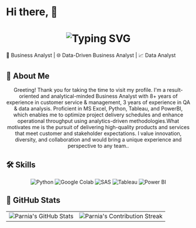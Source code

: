 
# Hi there,    👋   




<div align="center">
    <h1>
        <img src="https://readme-typing-svg.herokuapp.com?font=Jetbrains+mono&size=40&duration=3000&color=0000FF&center=true&vCenter=true&width=435&lines=Hey..+I'm+Parnia+Ahmadi;This+is..;..my+Github.." alt="Typing SVG"/>
    </h1>
</div>




🚀 Business Analyst | 🌐 Data-Driven Business Analyst | 📈 Data Analyst




## 🚀 About Me

<div align="center">
    <p>Greeting! Thank you for taking the time to visit my profile. I'm a result-oriented and analytical-minded Business Analyst with 8+ years of experience in customer service & management, 3 years of experience in QA & data analysis. Proficient in MS Excel, Python, Tableau, and PowerBI, which enables me to optimize project delivery schedules and enhance operational throughput using analytics-driven methodologies.What motivates me is the pursuit of delivering high-quality products and services that meet customer and stakeholder expectations. I value innovation, diversity, and collaboration and would bring a unique experience and perspective to any team..</p>
</div>






## 🛠 Skills

<div align="center">
    <img src="https://img.shields.io/badge/Python-3776AB?style=for-the-badge&logo=python&logoColor=white" alt="Python"/>
    <img src="https://img.shields.io/badge/Google_Colab-F9AB00?style=for-the-badge&logo=googlecolab&logoColor=white" alt="Google Colab"/>
    <img src="https://img.shields.io/badge/SAS-BF4080?style=for-the-badge&logo=sas&logoColor=white" alt="SAS"/>
    <img src="https://img.shields.io/badge/Tableau-E97627?style=for-the-badge&logo=tableau&logoColor=white" alt="Tableau"/>
    <img src="https://img.shields.io/badge/Power_BI-F2C811?style=for-the-badge&logo=power-bi&logoColor=black" alt="Power BI"/>
</div>







## 🌟 GitHub Stats
<div align="center">
 <table align="center" width="100%" height="100%" >
    <tr>
       <td><img style="border: none;" src="https://github-profile-summary-cards.vercel.app/api/cards/profile-details?username=parniaahmadi&theme=github_dark" alt="Parnia's GitHub Stats"/></td>   
       <td><img style="border: none;" src="https://github-readme-streak-stats.herokuapp.com/?user=parniaahmadi&theme=merko" alt="Parnia's Contribution Streak"/></td>
    </tr>
 </table>

 <table align="center" width="100%" height="100%" >
    <tr>
        <td><img style="border: none;" src="https://github-profile-summary-cards.vercel.app/api/cards/stats?username=parniaahmadi&theme=github_dark" alt="Parnia's GitHub Stats"/></td>
        <td><img style="border: none;" src="https://github-profile-summary-cards.vercel.app/api/cards/productive-time?username=parniaahmadi&theme=github_dark&utcOffset=10" alt="Parnia's Productive Time"/>
        <td><img style="border: none;" src="https://github-profile-summary-cards.vercel.app/api/cards/repos-per-language?username=parniaahmadi&theme=github_dark" alt="Parnia's Most Used Languages"/></td>
        <td><img style="border: none;" src="https://github-profile-summary-cards.vercel.app/api/cards/most-commit-language?username=parniaahmadi&theme=github_dark" alt="Parnia's Commit Language"/></td>
    </tr>
 </table>
</div>






<h2 align="center"><img src="https://media.giphy.com/media/iY8CRBdQXODJSCERIr/giphy.gif" width="35"> Github Stats </h2>

<a href="https://github.com/Parniaahmadi">
<img src="https://github-readme-streak-stats.herokuapp.com/?user=m-mdy-m&theme=github-dark&hide_border=true&date_format=%5BY.%5Dn.j&card_width=860&fire=EB5454&ring=58A6FF&stroke=1F6FEB&currStreakNum=EB5454&sideNums=1F6FEB&dates=1F6FEB" alt="abhishek-stats" align="center" width="100%" />
</a>

<p align="center">
    <a href="https://github.com/Parniaahmadi">
      <img src="https://readme-stats.warengonzaga.com/api?username= Parniaahmadi&show_icons=true&count_private=true&include_all_commits=true&theme=github_dark&hide_border=true" alt="Parniaahmadi-stats" align="left" width="50%" />
    </a>
    <a href="https://github.com/Parniaahmadi">
    <img alt="Al Parniaahmadi's Top Languages"
         src="https://denvercoder1-github-readme-stats.vercel.app/api/top-langs/?username=Parniaahmadi&langs_count=20&layout=compact&theme=react&border_color=0D1117&bg_color=0D1117&title_color=2F80ED&icon_color=F8D866"
         height="192px" />
</a>
</p>

<p align="center">
       <a href="https://github.com/Parniaahmadi">
        <img alt="Shaggy's Activity Graph" src="https://github-readme-activity-graph.vercel.app/graph/?username=Parniaahmadi&bg_color=0D1117&color=1F6FEB&line=EB5454&point=58A6FF&hide_border=true&width=860&radius=8&theme=github-compact&area_color=1F6FEB&area=true&height=300&custom_title=My%20Contribution%20Graph" align="center" width="100%" />
      </a>
</p>






## 📚 Projects
### [Health Sector Data Analysis](https://github.com/Parniaahmadi/Breast-Cancer,BreastCancer.ipynb)
- **Description:** Analyzed and de-identified health data from admissions and imaging records to identify key health trends and insights.
- **Tech Stack:** Numpy, Pandas, Matplotlib, Seaborn, Jupyter Notebook
- **Features:** Data cleaning, statistical analysis, and visualization of health trends.

### [Business Intelligence Dashboard](https://parniaahmadi.github.io/BI-Project/)
- **Description:** Created a comprehensive Business Intelligence Dashboard using Power BI to transform raw data into professional reports, enabling stakeholders to track KPIs, compare regional performance, analyze product trends, and identify high-value customers.
- **Tech Stack:** PowerBI, DAX, PowerQuery
- **Features:** Transforming raw data, Data Model and Dax Calculation, Visulization, Interactive Dashboard Design.

### [Customer Service Data Analysis](https://github.com/parniaahmadi/customer-service-data-analysis)
- **Description:** Enhanced customer service strategies by analyzing customer feedback and service data to identify key areas for improvement.
- **Tech Stack:** R, Power BI
- **Features:** Sentiment analysis, customer feedback analysis, and service improvement recommendations.

## 🎓 Education
- **Business Analytics, Postgraduate Degree with Honors**  
  Seneca Polytechnic College, Toronto (01/2023-12/2023)
- **Bachelor of Arts**  
  Islamic Azad University, Iran (09/2002-12/2006)
- **Diploma, Mathematics**  
  Saba College, Iran (09/2000-08/2002)

## 📜 Certifications
- **Microsoft Power BI for Business Intelligence** - Udemy Canada (02/2024)
- **Research Ethics** - Panel on Research Ethics/Government of Canada (10/2023)
- **Learning Data Analytics** - LinkedIn Learning (02/2023)





## 🌐 Connect with Me

<div align="center">
    <a href="https://www.linkedin.com/in/parnia-a-69667125b/">
        <img src="https://img.shields.io/badge/LinkedIn-0077B5?style=for-the-badge&logo=linkedin&logoColor=white" alt="LinkedIn"/>
    </a>
    <a href="https://github.com/Parniaahmadi">
        <img src="https://img.shields.io/badge/GitHub-181717?style=for-the-badge&logo=github&logoColor=white" alt="GitHub"/>
    </a>
</div>


🌐 [Portfolio](https://github.com/parniaahmadi)

• 💼 [LinkedIn](https://www.linkedin.com/in/parnia-a-69667125b/)

• 📧 parnia.ah@gmail.com 






<div align="center">
    <h2>
        <img src="https://readme-typing-svg.herokuapp.com?font=Jetbrains+mono&size=20&duration=3000&color=0000FF&center=true&vCenter=true&width=435&lines=Thanks+for+visiting!;Shoot+me+a+message+on+LinkedIn!;I+am+always+down+to+collab:)" alt="Typing SVG"/>
    </h2>
</div>


